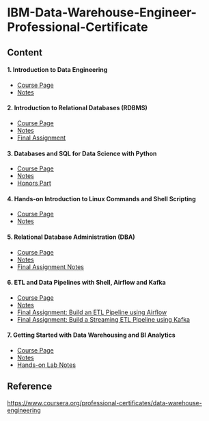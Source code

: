 # IBM-Data-Warehouse-Engineer-Professional-Certificate

## Content
#### 1. Introduction to Data Engineering
   - [Course Page](https://www.coursera.org/learn/introduction-to-data-engineering)
   - [Notes](./Introduction%20to%20Data%20Engineering/Notes.md)
#### 2. Introduction to Relational Databases (RDBMS)
   - [Course Page](https://www.coursera.org/learn/introduction-to-relational-databases)
   - [Notes](./Introduction%20to%20Relational%20Databases%20(RDBMS)/Notes.md)
   - [Final Assignment](./Introduction%20to%20Relational%20Databases%20(RDBMS)/Final)
#### 3. Databases and SQL for Data Science with Python
   - [Course Page](https://www.coursera.org/learn/sql-data-science)
   - [Notes](./Databases%20and%20SQL%20for%20Data%20Science%20with%20Python/Notes.md)
   - [Honors Part](./Databases%20and%20SQL%20for%20Data%20Science%20with%20Python/Honors)
#### 4. Hands-on Introduction to Linux Commands and Shell Scripting
   - [Course Page](https://www.coursera.org/learn/hands-on-introduction-to-linux-commands-and-shell-scripting)
   - [Notes](./Hands-on%20Introduction%20to%20Linux%20Commands%20and%20Shell%20Scripting/Notes.md)
#### 5. Relational Database Administration (DBA)
   - [Course Page](https://www.coursera.org/learn/relational-database-administration)
   - [Notes](./Relational%20Database%20Administration%20(DBA)/Notes.md)
   - [Final Assignment Notes](./Relational%20Database%20Administration%20(DBA)/Final.md)
#### 6. ETL and Data Pipelines with Shell, Airflow and Kafka
   - [Course Page](https://www.coursera.org/learn/etl-and-data-pipelines-shell-airflow-kafka)
   - [Notes](./ETL%20and%20Data%20Pipelines%20with%20Shell%2C%20Airflow%20and%20Kafka/Notes.md)
   - [Final Assignment: Build an ETL Pipeline using Airflow](./ETL%20and%20Data%20Pipelines%20with%20Shell%2C%20Airflow%20and%20Kafka/Airflow)
   - [Final Assignment: Build a Streaming ETL Pipeline using Kafka](./ETL%20and%20Data%20Pipelines%20with%20Shell%2C%20Airflow%20and%20Kafka/Kafka)
#### 7. Getting Started with Data Warehousing and BI Analytics
   - [Course Page](https://www.coursera.org/learn/getting-started-with-data-warehousing-and-bi-analytics)
   - [Notes](./Getting%20Started%20with%20Data%20Warehousing%20and%20BI%20Analytics/Notes.md)
   - [Hands-on Lab Notes](./Getting%20Started%20with%20Data%20Warehousing%20and%20BI%20Analytics/Lab%20Notes.md)

## Reference
https://www.coursera.org/professional-certificates/data-warehouse-engineering
